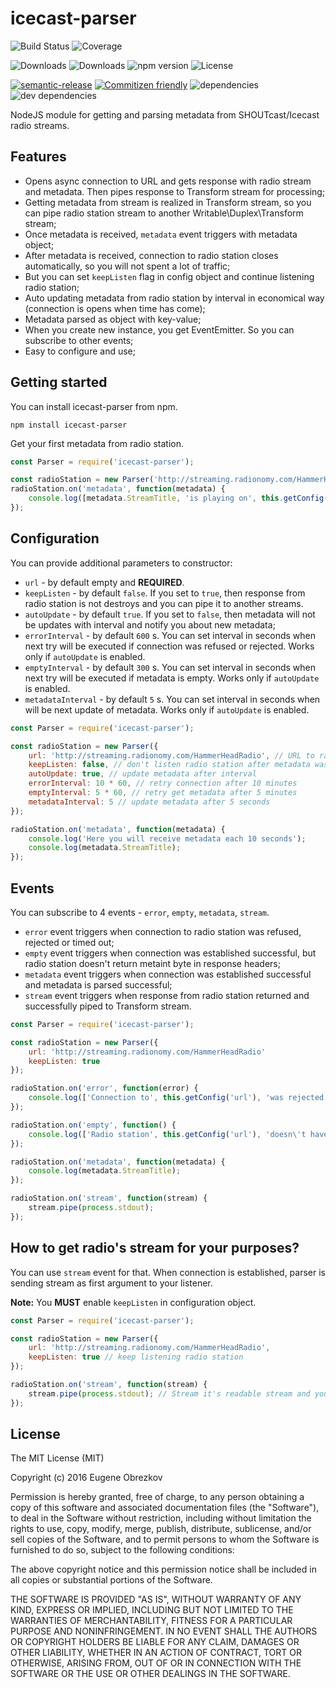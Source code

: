 # icecast-parser

![Build Status](https://img.shields.io/travis/ghaiklor/icecast-parser.svg)
![Coverage](https://img.shields.io/coveralls/ghaiklor/icecast-parser.svg)

![Downloads](https://img.shields.io/npm/dm/icecast-parser.svg)
![Downloads](https://img.shields.io/npm/dt/icecast-parser.svg)
![npm version](https://img.shields.io/npm/v/icecast-parser.svg)
![License](https://img.shields.io/npm/l/icecast-parser.svg)

[![semantic-release](https://img.shields.io/badge/%20%20%F0%9F%93%A6%F0%9F%9A%80-semantic--release-e10079.svg)](https://github.com/semantic-release/semantic-release)
[![Commitizen friendly](https://img.shields.io/badge/commitizen-friendly-brightgreen.svg)](http://commitizen.github.io/cz-cli/)
![dependencies](https://img.shields.io/david/ghaiklor/icecast-parser.svg)
![dev dependencies](https://img.shields.io/david/dev/ghaiklor/icecast-parser.svg)

NodeJS module for getting and parsing metadata from SHOUTcast/Icecast radio streams.

## Features
- Opens async connection to URL and gets response with radio stream and metadata. Then pipes response to Transform stream for processing;
- Getting metadata from stream is realized in Transform stream, so you can pipe radio station stream to another Writable\Duplex\Transform stream;
- Once metadata is received, `metadata` event triggers with metadata object;
- After metadata is received, connection to radio station closes automatically, so you will not spent a lot of traffic;
- But you can set `keepListen` flag in config object and continue listening radio station;
- Auto updating metadata from radio station by interval in economical way (connection is opens when time has come);
- Metadata parsed as object with key-value;
- When you create new instance, you get EventEmitter. So you can subscribe to other events;
- Easy to configure and use;

## Getting started

You can install icecast-parser from npm.
```shell
npm install icecast-parser
```

Get your first metadata from radio station.
```javascript
const Parser = require('icecast-parser');

const radioStation = new Parser('http://streaming.radionomy.com/HammerHeadRadio');
radioStation.on('metadata', function(metadata) {
    console.log([metadata.StreamTitle, 'is playing on', this.getConfig('url')].join(' '));
});
```

## Configuration

You can provide additional parameters to constructor:

- `url` - by default empty and **REQUIRED**.
- `keepListen` - by default `false`. If you set to `true`, then response from radio station is not destroys and you can pipe it to another streams.
- `autoUpdate` - by default `true`. If you set to `false`, then metadata will not be updates with interval and notify you about new metadata;
- `errorInterval` - by default `600` s. You can set interval in seconds when next try will be executed if connection was refused or rejected. Works only if `autoUpdate` is enabled.
- `emptyInterval` - by default `300` s. You can set interval in seconds when next try will be executed if metadata is empty. Works only if `autoUpdate` is enabled.
- `metadataInterval` - by default `5` s. You can set interval in seconds when will be next update of metadata. Works only if `autoUpdate` is enabled.

```javascript
const Parser = require('icecast-parser');

const radioStation = new Parser({
    url: 'http://streaming.radionomy.com/HammerHeadRadio', // URL to radio station
    keepListen: false, // don't listen radio station after metadata was received
    autoUpdate: true, // update metadata after interval
    errorInterval: 10 * 60, // retry connection after 10 minutes
    emptyInterval: 5 * 60, // retry get metadata after 5 minutes
    metadataInterval: 5 // update metadata after 5 seconds
});

radioStation.on('metadata', function(metadata) {
    console.log('Here you will receive metadata each 10 seconds');
    console.log(metadata.StreamTitle);
});
```

## Events

You can subscribe to 4 events - `error`, `empty`, `metadata`, `stream`.

- `error` event triggers when connection to radio station was refused, rejected or timed out;
- `empty` event triggers when connection was established successful, but radio station doesn't return metaint byte in response headers;
- `metadata` event triggers when connection was established successful and metadata is parsed successful;
- `stream` event triggers when response from radio station returned and successfully piped to Transform stream.

```javascript
const Parser = require('icecast-parser');

const radioStation = new Parser({
    url: 'http://streaming.radionomy.com/HammerHeadRadio'
    keepListen: true
});

radioStation.on('error', function(error) {
    console.log(['Connection to', this.getConfig('url'), 'was rejected'].join(' '));
});

radioStation.on('empty', function() {
    console.log(['Radio station', this.getConfig('url'), 'doesn\'t have metadata'].join(' '));
});

radioStation.on('metadata', function(metadata) {
    console.log(metadata.StreamTitle);
});

radioStation.on('stream', function(stream) {
    stream.pipe(process.stdout);
});
```

## How to get radio's stream for your purposes?

You can use `stream` event for that.
When connection is established, parser is sending stream as first argument to your listener.

**Note:** You **MUST** enable `keepListen` in configuration object.

```javascript
const Parser = require('icecast-parser');

const radioStation = new Parser({
    url: 'http://streaming.radionomy.com/HammerHeadRadio',
    keepListen: true // keep listening radio station
});

radioStation.on('stream', function(stream) {
    stream.pipe(process.stdout); // Stream it's readable stream and you can pipe it to any writable stream
});
```

## License

The MIT License (MIT)

Copyright (c) 2016 Eugene Obrezkov

Permission is hereby granted, free of charge, to any person obtaining a copy
of this software and associated documentation files (the "Software"), to deal
in the Software without restriction, including without limitation the rights
to use, copy, modify, merge, publish, distribute, sublicense, and/or sell
copies of the Software, and to permit persons to whom the Software is
furnished to do so, subject to the following conditions:

The above copyright notice and this permission notice shall be included in all
copies or substantial portions of the Software.

THE SOFTWARE IS PROVIDED "AS IS", WITHOUT WARRANTY OF ANY KIND, EXPRESS OR
IMPLIED, INCLUDING BUT NOT LIMITED TO THE WARRANTIES OF MERCHANTABILITY,
FITNESS FOR A PARTICULAR PURPOSE AND NONINFRINGEMENT. IN NO EVENT SHALL THE
AUTHORS OR COPYRIGHT HOLDERS BE LIABLE FOR ANY CLAIM, DAMAGES OR OTHER
LIABILITY, WHETHER IN AN ACTION OF CONTRACT, TORT OR OTHERWISE, ARISING FROM,
OUT OF OR IN CONNECTION WITH THE SOFTWARE OR THE USE OR OTHER DEALINGS IN THE
SOFTWARE.
